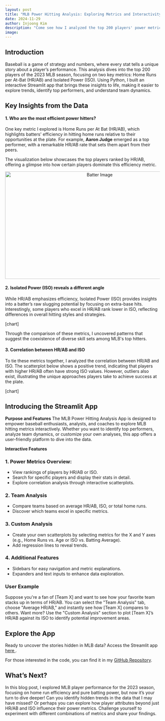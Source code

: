 ```yaml
---
layout: post
title: "MLB Power Hitting Analysis: Exploring Metrics and Interactivity"
date: 2024-11-29
author: Injoong Kim
description: "Come see how I analyzed the top 200 players' power metrics like Home Runs per At-Bat and Isolated Power from the 2023 MLB season! Plus, explore it all with my interactive Streamlit app!"
image:
---
```

## Introduction
Baseball is a game of strategy and numbers, where every stat tells a unique story about a player’s performance. This analysis dives into the top 200 players of the 2023 MLB season, focusing on two key metrics: Home Runs per At-Bat (HR/AB) and Isolated Power (ISO). Using Python, I built an interactive Streamlit app that brings these insights to life, making it easier to explore trends, identify top performers, and understand team dynamics.

## Key Insights from the Data
#### 1. Who are the most efficient power hitters?
One key metric I explored is Home Runs per At Bat (HR/AB), which highlights batters' efficiency in hitting home runs relative to their opportunities at the plate. For example, **Aaron Judge** emerged as a top performer, with a remarkable HR/AB rate that sets them apart from their peers.

The visualization below showcases the top players ranked by HR/AB, offering a glimpse into how certain players dominate this efficiency metric.

<div style="text-align: center;">
  <img src="https://injoongk.github.io/injoong-blog/assets/img/batter1.JPG" alt="Batter Image" width="600" height="350">
</div>

#### 2. Isolated Power (ISO) reveals a different angle
While HR/AB emphasizes efficiency, Isolated Power (ISO) provides insights into a batter’s raw slugging potential by focusing on extra-base hits. Interestingly, some players who excel in HR/AB rank lower in ISO, reflecting differences in overall hitting styles and strategies.

[chart]

Through the comparison of these metrics, I uncovered patterns that suggest the coexistence of diverse skill sets among MLB's top hitters.

#### 3. Correlation between HR/AB and ISO
To tie these metrics together, I analyzed the correlation between HR/AB and ISO. The scatterplot below shows a positive trend, indicating that players with higher HR/AB often have strong ISO values. However, outliers also exist, illustrating the unique approaches players take to achieve success at the plate.

[chart]

## Introducing the Streamlit App
**Purpose and Features**
The MLB Power Hitting Analysis App is designed to empower baseball enthusiasts, analysts, and coaches to explore MLB hitting metrics interactively. Whether you want to identify top performers, analyze team dynamics, or customize your own analyses, this app offers a user-friendly platform to dive into the data.

**Interactive Features**
### 1. Power Metrics Overview:
- View rankings of players by HR/AB or ISO.
- Search for specific players and display their stats in detail.
- Explore correlation analysis through interactive scatterplots.

### 2. Team Analysis
- Compare teams based on average HR/AB, ISO, or total home runs.
- Discover which teams excel in specific metrics.

### 3. Custom Analysis
- Create your own scatterplots by selecting metrics for the X and Y axes (e.g., Home Runs vs. Age or ISO vs. Batting Average).
- Add regression lines to reveal trends.

### 4. Additional Features
- Sidebars for easy navigation and metric explanations.
- Expanders and text inputs to enhance data exploration.

### User Example
Suppose you're a fan of [Team X] and want to see how your favorite team stacks up in terms of HR/AB. You can select the "Team Analysis" tab, choose "Average HR/AB," and instantly see how [Team X] compares to others. Want more? Use the "Custom Analysis" section to plot [Team X]’s HR/AB against its ISO to identify potential improvement areas.

## Explore the App
Ready to uncover the stories hidden in MLB data? Access the Streamlit app <a href=https://injoongk-streamlit-blog-post-3-streamlit-rws7j6.streamlit.app/> here </a>.

For those interested in the code, you can find it in my <a href="https://github.com/InjoongK/Streamlit/blob/main/blog_post_3_streamlit.py"> GitHub Repository</a>.

## What’s Next?
In this blog post, I explored MLB player performance for the 2023 season, focusing on home run efficiency and pure batting power, but now it’s your turn to dive deeper! Can you identify hidden trends in the data that I may have missed? Or perhaps you can explore how player attributes beyond just HR/AB and ISO  influence their power metrics. Challenge yourself to experiment with different combinations of metrics and share your findings.